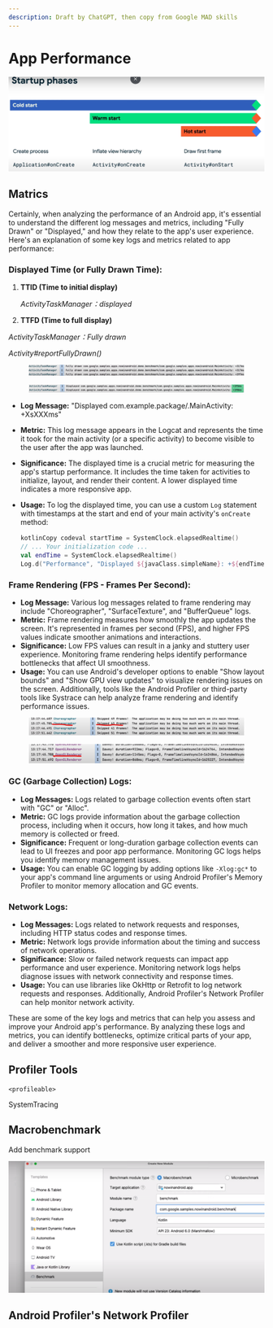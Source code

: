 ```yaml
---
description: Draft by ChatGPT, then copy from Google MAD skills
---
```


# App Performance

![](<../.gitbook/assets/image (5) (1).png>)

## Matrics

Certainly, when analyzing the performance of an Android app, it's essential to understand the different log messages and metrics, including "Fully Drawn" or "Displayed," and how they relate to the app's user experience. Here's an explanation of some key logs and metrics related to app performance:



### **Displayed Time (or Fully Drawn Time):**

1.  **TTID (Time to initial display)**

    _ActivityTaskManager：displayed_
2. **TTFD (Time to full display)**

_ActivityTaskManager：Fully drawn_

_Activity#reportFullyDrawn()_



<figure><img src="../.gitbook/assets/image (3).png" alt=""><figcaption></figcaption></figure>

<figure><img src="../.gitbook/assets/image (2).png" alt=""><figcaption></figcaption></figure>

* **Log Message:** "Displayed com.example.package/.MainActivity: +XsXXXms"
* **Metric:** This log message appears in the Logcat and represents the time it took for the main activity (or a specific activity) to become visible to the user after the app was launched.
* **Significance:** The displayed time is a crucial metric for measuring the app's startup performance. It includes the time taken for activities to initialize, layout, and render their content. A lower displayed time indicates a more responsive app.
*   **Usage:** To log the displayed time, you can use a custom `Log` statement with timestamps at the start and end of your main activity's `onCreate` method:

    ```kotlin
    kotlinCopy codeval startTime = SystemClock.elapsedRealtime()
    // ... Your initialization code ...
    val endTime = SystemClock.elapsedRealtime()
    Log.d("Performance", "Displayed ${javaClass.simpleName}: +${endTime - startTime}ms")
    ```

### **Frame Rendering (FPS - Frames Per Second):**

* **Log Message:** Various log messages related to frame rendering may include "Choreographer", "SurfaceTexture", and "BufferQueue" logs.
* **Metric:** Frame rendering measures how smoothly the app updates the screen. It's represented in frames per second (FPS), and higher FPS values indicate smoother animations and interactions.
* **Significance:** Low FPS values can result in a janky and stuttery user experience. Monitoring frame rendering helps identify performance bottlenecks that affect UI smoothness.
* **Usage:** You can use Android's developer options to enable "Show layout bounds" and "Show GPU view updates" to visualize rendering issues on the screen. Additionally, tools like the Android Profiler or third-party tools like Systrace can help analyze frame rendering and identify performance issues.



<figure><img src="../.gitbook/assets/image (1) (1) (1).png" alt=""><figcaption></figcaption></figure>

<figure><img src="../.gitbook/assets/image (1) (1) (1) (1).png" alt=""><figcaption></figcaption></figure>

### **GC (Garbage Collection) Logs:**

* **Log Messages:** Logs related to garbage collection events often start with "GC" or "Alloc".
* **Metric:** GC logs provide information about the garbage collection process, including when it occurs, how long it takes, and how much memory is collected or freed.
* **Significance:** Frequent or long-duration garbage collection events can lead to UI freezes and poor app performance. Monitoring GC logs helps you identify memory management issues.
* **Usage:** You can enable GC logging by adding options like `-Xlog:gc*` to your app's command line arguments or using Android Profiler's Memory Profiler to monitor memory allocation and GC events.

### **Network Logs:**

* **Log Messages:** Logs related to network requests and responses, including HTTP status codes and response times.
* **Metric:** Network logs provide information about the timing and success of network operations.
* **Significance:** Slow or failed network requests can impact app performance and user experience. Monitoring network logs helps diagnose issues with network connectivity and response times.
* **Usage:** You can use libraries like OkHttp or Retrofit to log network requests and responses. Additionally, Android Profiler's Network Profiler can help monitor network activity.

These are some of the key logs and metrics that can help you assess and improve your Android app's performance. By analyzing these logs and metrics, you can identify bottlenecks, optimize critical parts of your app, and deliver a smoother and more responsive user experience.

## Profiler Tools

```
<profileable>
```

SystemTracing

## Macrobenchmark

Add benchmark support

![](<../.gitbook/assets/image (4).png>)



## Android Profiler's Network Profiler
